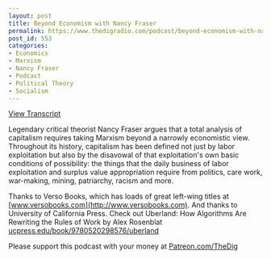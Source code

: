 ```yaml
---
layout: post
title: Beyond Economism with Nancy Fraser
permalink: https://www.thedigradio.com/podcast/beyond-economism-with-nancy-fraser/index.html
post_id: 553
categories: 
- Economics
- Marxism
- Nancy Fraser
- Podcast
- Political Theory
- Socialism
---
```


[View Transcript](https://www.thedigradio.com/transcripts/transcript-beyond-economism-with-nancy-fraser/)

Legendary critical theorist Nancy Fraser argues that a total analysis of capitalism requires taking Marxism beyond a narrowly economistic view. Throughout its history, capitalism has been defined not just by labor exploitation but also by the disavowal of that exploitation's own basic conditions of possibility: the things that the daily business of labor exploitation and surplus value appropriation require from politics, care work, war-making, mining, patriarchy, racism and more.

Thanks to Verso Books, which has loads of great left-wing titles at 
[www.versobooks.com](http://www.versobooks.com). And thanks to University of California Press. Check out 
Uberland: How Algorithms Are Rewriting the Rules of Work by Alex Rosenblat 
[ucpress.edu/book/9780520298576/uberland](http://ucpress.edu/book/9780520298576/uberland)

Please support this podcast with your money at 
[Patreon.com/TheDig](http://Patreon.com/TheDig)